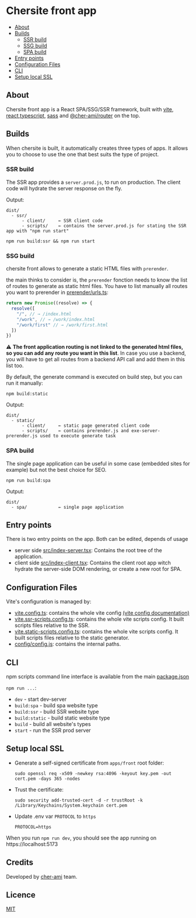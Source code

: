 # Chersite front app

- [About](#about)
- [Builds](#builds)
  - [SSR build](#SSR-build)
  - [SSG build](#SSG-build)
  - [SPA build](#SPA-build)
- [Entry points](#entry-points)
- [Configuration Files](#configuration-files)
- [CLI](#cli)
- [Setup local SSL](#setup-local-ssl)

## About

Chersite front app is a React SPA/SSG/SSR framework, built with [vite](https://vitejs.dev/), [react](https://reactjs.org/),[typescript](https://www.typescriptlang.org/), [sass](https://sass-lang.com/) and [@cher-ami/router](https://github.com/cher-ami/router) on the top.

## Builds

When chersite is built, it automatically creates three types of apps. It allows you to choose to use the one that best suits the type of project.

### SSR build

The SSR app provides a `server.prod.js`, to run on production. The client code will hydrate the server response on the fly.

Output:

```
dist/
  - ssr/
      - client/     ← SSR client code
      - scripts/    ← contains the server.prod.js for stating the SSR app with "npm run start"
```

```shell
npm run build:ssr && npm run start
```

### SSG build

chersite front allows to generate a static HTML files with `prerender`.

the main thinks to consider is, the `prerender` fonction needs to know the list of routes to generate as static html files.
You have to list manually all routes you want to prerender in [prerender/urls.ts](prerender/urls.ts):

```ts
return new Promise((resolve) => {
  resolve([
    "/", // → /index.html
    "/work", // → /work/index.html
    "/work/first" // → /work/first.html
  ])
})
```

⚠️ **The front application routing is not linked to the generated html files, so you can add any route you want in
this list**. In case you use a backend, you will have to get all routes from a backend API call and add them in this list too.

By default, the generate command is executed on build step, but you can run it manually:

```shell
npm build:static
```

Output:

```
dist/
  - static/
      - client/     ← static page generated client code
      - scripts/    ← contains prerender.js and exe-server-prerender.js used to execute generate task
```

### SPA build

The single page application can be useful in some case (embedded sites for example) but not the best choice for SEO.

```shell
npm run build:spa
```

Output:

```
dist/
  - spa/            ← single page application
```

## Entry points

There is two entry points on the app. Both can be edited, depends of usage

- server side [src/index-server.tsx](src/index-server.tsx): Contains the root tree of the application.
- client side [src/index-client.tsx](src/index-client.tsx): Contains the client root app witch hydrate the server-side DOM rendering, or create a new root for SPA.

## Configuration Files

Vite's configuration is managed by:

- [vite.config.ts](vite.config.ts): contains the whole vite config [(vite config documentation)](https://vitejs.dev/config/)
- [vite.ssr-scripts.config.ts](vite.ssr-scripts.config.ts): contains the whole vite scripts config. It built scripts files relative to the SSR.
- [vite.static-scripts.config.ts](vite.static-scripts.config.ts): contains the whole vite scripts config. It built scripts files relative to the static generator.
- [config/config.js](config/config.js): contains the internal paths.

## CLI

npm scripts command line interface is available from the main [package.json](./package.json)

`npm run ...`:

- `dev` - start dev-server
- `build:spa` - build spa website type
- `build:ssr` - build SSR website type
- `build:static` - build static website type
- `build` - build all website's types
- `start` - run the SSR prod server

## Setup local SSL

- Generate a self-signed certificate from `apps/front` root folder:

  ```shell
  sudo openssl req -x509 -newkey rsa:4096 -keyout key.pem -out cert.pem -days 365 -nodes
  ```

- Trust the certificate:

  ```shell
  sudo security add-trusted-cert -d -r trustRoot -k /Library/Keychains/System.keychain cert.pem
  ```

- Update .env var `PROTOCOL` to `https`

  ```dotenv
  PROTOCOL=https
  ```

When you run `npm run dev`, you should see the app running on https://localhost:5173

## Credits

Developed by [cher-ami](https://github.com/cher-ami) team.

## Licence

[MIT](../../LICENSE)
